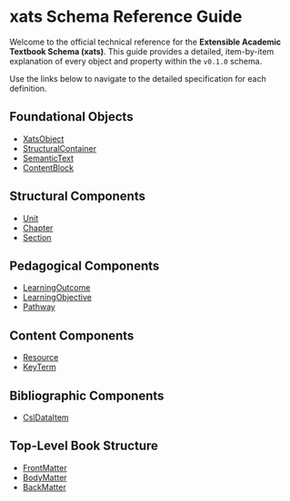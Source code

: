 # xats Schema Reference Guide

Welcome to the official technical reference for the **Extensible Academic Textbook Schema (xats)**. This guide provides a detailed, item-by-item explanation of every object and property within the `v0.1.0` schema.

Use the links below to navigate to the detailed specification for each definition.

## Foundational Objects
- [XatsObject](./XatsObject.md)
- [StructuralContainer](./StructuralContainer.md)
- [SemanticText](./SemanticText.md)
- [ContentBlock](./ContentBlock.md)

## Structural Components
- [Unit](./Unit.md)
- [Chapter](./Chapter.md)
- [Section](./Section.md)

## Pedagogical Components
- [LearningOutcome](./LearningOutcome.md)
- [LearningObjective](./LearningObjective.md)
- [Pathway](./Pathway.md)

## Content Components
- [Resource](./Resource.md)
- [KeyTerm](./KeyTerm.md)

## Bibliographic Components
- [CslDataItem](./CslDataItem.md)

## Top-Level Book Structure
- [FrontMatter](./FrontMatter.md)
- [BodyMatter](./BodyMatter.md)
- [BackMatter](./BackMatter.md)